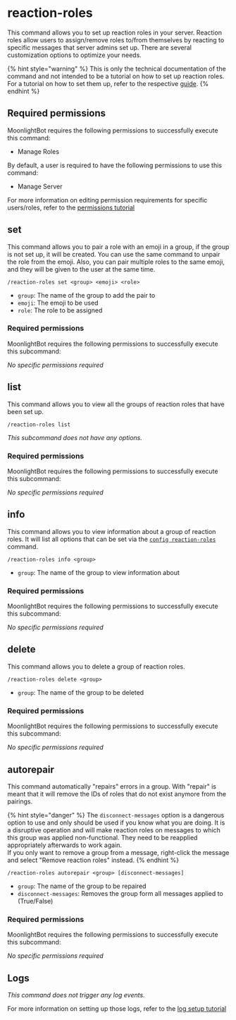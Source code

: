 # reaction-roles

This command allows you to set up reaction roles in your server. Reaction roles allow users to assign/remove roles to/from themselves by reacting to specific messages that server admins set up. There are several customization options to optimize your needs.

{% hint style="warning" %}
This is only the technical documentation of the command and not intended to be a tutorial on how to set up reaction roles. For a tutorial on how to set them up, refer to the respective [guide](../get-started/setting-up-reaction-roles.md).
{% endhint %}

## Required permissions

MoonlightBot requires the following permissions to successfully execute this command:

* Manage Roles

By default, a user is required to have the following permissions to use this command:

* Manage Server

For more information on editing permission requirements for specific users/roles, refer to the [permissions tutorial](../get-started/permission-tutorial.md)

## set

This command allows you to pair a role with an emoji in a group, if the group is not set up, it will be created. You can use the same command to unpair the role from the emoji. Also, you can pair multiple roles to the same emoji, and they will be given to the user at the same time.

```
/reaction-roles set <group> <emoji> <role>
```

* `group`: The name of the group to add the pair to
* `emoji`: The emoji to be used
* `role`: The role to be assigned

### Required permissions

MoonlightBot requires the following permissions to successfully execute this subcommand:

_No specific permissions required_

## list

This command allows you to view all the groups of reaction roles that have been set up.

```
/reaction-roles list
```

_This subcommand does not have any options._

### Required permissions

MoonlightBot requires the following permissions to successfully execute this subcommand:

_No specific permissions required_

## info

This command allows you to view information about a group of reaction roles. It will list all options that can be set via the [`config reaction-roles`](config.md#reaction-roles) command.

```
/reaction-roles info <group>
```

* `group`: The name of the group to view information about

### Required permissions

MoonlightBot requires the following permissions to successfully execute this subcommand:

_No specific permissions required_

## delete

This command allows you to delete a group of reaction roles.

```
/reaction-roles delete <group>
```

* `group`: The name of the group to be deleted

### Required permissions

MoonlightBot requires the following permissions to successfully execute this subcommand:

_No specific permissions required_

## autorepair

This command automatically "repairs" errors in a group. With "repair" is meant that it will remove the IDs of roles that do not exist anymore from the pairings.

{% hint style="danger" %}
The `disconnect-messages` option is a dangerous option to use and only should be used if you know what you are doing. It is a disruptive operation and will make reaction roles on messages to which this group was applied non-functional. They need to be reapplied appropriately afterwards to work again.\
If you only want to remove a group from a message, right-click the message and select "Remove reaction roles" instead.
{% endhint %}

```
/reaction-roles autorepair <group> [disconnect-messages]
```

* `group`: The name of the group to be repaired
* `disconnect-messages`: Removes the group form all messages applied to (True/False)

### Required permissions

MoonlightBot requires the following permissions to successfully execute this subcommand:

_No specific permissions required_

## Logs

_This command does not trigger any log events._

For more information on setting up those logs, refer to the [log setup tutorial](../#logging)
